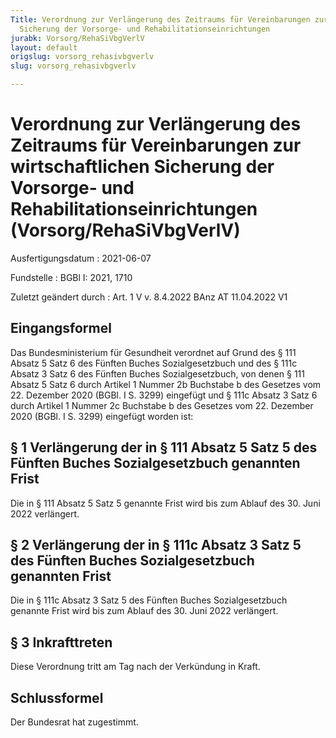 ```yaml
---
Title: Verordnung zur Verlängerung des Zeitraums für Vereinbarungen zur wirtschaftlichen
  Sicherung der Vorsorge- und Rehabilitationseinrichtungen
jurabk: Vorsorg/RehaSiVbgVerlV
layout: default
origslug: vorsorg_rehasivbgverlv
slug: vorsorg_rehasivbgverlv

---
```


# Verordnung zur Verlängerung des Zeitraums für Vereinbarungen zur wirtschaftlichen Sicherung der Vorsorge- und Rehabilitationseinrichtungen (Vorsorg/RehaSiVbgVerlV)

Ausfertigungsdatum
:   2021-06-07

Fundstelle
:   BGBl I: 2021, 1710

Zuletzt geändert durch
:   Art. 1 V v. 8.4.2022 BAnz AT 11.04.2022 V1


## Eingangsformel

Das Bundesministerium für Gesundheit verordnet auf Grund des § 111
Absatz 5 Satz 6 des Fünften Buches Sozialgesetzbuch und des § 111c
Absatz 3 Satz 6 des Fünften Buches Sozialgesetzbuch, von denen § 111
Absatz 5 Satz 6 durch Artikel 1 Nummer 2b Buchstabe b des Gesetzes vom
22\. Dezember 2020 (BGBl. I S. 3299) eingefügt und § 111c Absatz 3 Satz
6 durch Artikel 1 Nummer 2c Buchstabe b des Gesetzes vom 22. Dezember
2020 (BGBl. I S. 3299) eingefügt worden ist:


## § 1 Verlängerung der in § 111 Absatz 5 Satz 5 des Fünften Buches Sozialgesetzbuch genannten Frist

Die in § 111 Absatz 5 Satz 5 genannte Frist wird bis zum Ablauf des
30\. Juni 2022 verlängert.


## § 2 Verlängerung der in § 111c Absatz 3 Satz 5 des Fünften Buches Sozialgesetzbuch genannten Frist

Die in § 111c Absatz 3 Satz 5 des Fünften Buches Sozialgesetzbuch
genannte Frist wird bis zum Ablauf des 30. Juni 2022 verlängert.


## § 3 Inkrafttreten

Diese Verordnung tritt am Tag nach der Verkündung in Kraft.


## Schlussformel

Der Bundesrat hat zugestimmt.

